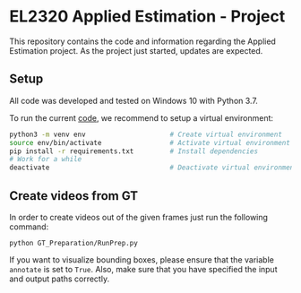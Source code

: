 # EL2320 Applied Estimation - Project 

This repository contains the code and information regarding the Applied Estimation project. As the project just started, updates are expected. 

## Setup
All code was developed and tested on Windows 10 with Python 3.7.

To run the current [code](GTPreparation), we recommend to setup a virtual environment: 

```bash
python3 -m venv env                     # Create virtual environment
source env/bin/activate                 # Activate virtual environment
pip install -r requirements.txt         # Install dependencies
# Work for a while
deactivate                              # Deactivate virtual environment
```

## Create videos from GT 

In order to create videos out of the given frames just run the following command:

```
python GT_Preparation/RunPrep.py
```
 
If you want to visualize bounding boxes, please ensure that the variable `annotate` is set to `True`. Also, make sure that you have specified the input and output paths correctly.